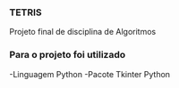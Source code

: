 ### TETRIS
Projeto final de disciplina de Algoritmos

### Para o projeto foi utilizado 

-Linguagem Python
-Pacote Tkinter Python

